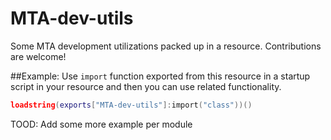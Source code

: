 # MTA-dev-utils
Some MTA development utilizations packed up in a resource. Contributions are welcome!

##Example:
Use `import` function exported from this resource in a startup script in your resource and then you can use related functionality.
```lua
loadstring(exports["MTA-dev-utils"]:import("class"))()
```

TOOD: Add some more example per module
